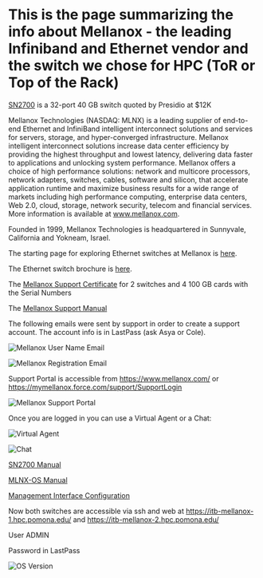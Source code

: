# This is the page summarizing the info about  Mellanox - the leading Infiniband and Ethernet vendor and the switch we chose for HPC (ToR or Top of the Rack)

[SN2700](https://github.com/Pomona-ITS/hpc/blob/master/design/vendors/Mellanox/PB_SN2700.pdf) is a 32-port 40 GB switch quoted by Presidio at $12K

Mellanox Technologies (NASDAQ: MLNX) is a leading supplier of end-to-end Ethernet and InfiniBand intelligent interconnect solutions and services for servers, storage, and hyper-converged infrastructure. Mellanox intelligent interconnect solutions increase data center efficiency by providing the highest throughput and lowest latency, delivering data faster to applications and unlocking system performance. Mellanox offers a choice of high performance solutions: network and multicore processors, network adapters, switches, cables, software and silicon, that accelerate application runtime and maximize business results for a wide range of markets including high performance computing, enterprise data centers, Web 2.0, cloud, storage, network security, telecom and financial services. More information is available at www.mellanox.com. 

Founded in 1999, Mellanox Technologies is headquartered in Sunnyvale, California and Yokneam, Israel.

The starting page for exploring Ethernet switches at Mellanox is [here](https://www.mellanox.com/page/ethernet_switch_overview?ssn=a42eu4fa3r14q85unlko45m180).

The Ethernet switch brochure is [here](https://github.com/Pomona-ITS/hpc/blob/master/design/vendors/Mellanox/Ethernet_Switch_Brochure.pdf).

The [Mellanox Support Certificate](https://github.com/Pomona-ITS/hpc/blob/master/design/vendors/Mellanox/XXM_SUPPORT_CERTIFICATE_1037587.PDF) for 2 switches and 4 100 GB cards with the Serial Numbers

The [Mellanox Support Manual](https://www.mellanox.com/pdf/user_manuals/Mellanox_Support_and_Services_User_Guide.pdf)

The following emails were sent by support in order to create a support account. The account info is in LastPass (ask Asya or Cole).

![Mellanox User Name Email](https://github.com/Pomona-ITS/hpc/blob/master/design/vendors/Mellanox/Screen%20Shot%202018-06-19%20at%202.18.55%20PM.png)

![Mellanox Registration Email](https://github.com/Pomona-ITS/hpc/blob/master/design/vendors/Mellanox/Screen%20Shot%202018-06-19%20at%202.21.37%20PM.png)

Support Portal is accessible from https://www.mellanox.com/ or https://mymellanox.force.com/support/SupportLogin

![Mellanox Support Portal](https://github.com/Pomona-ITS/hpc/blob/master/design/vendors/Mellanox/Screen%20Shot%202018-06-19%20at%202.28.08%20PM.png)

Once you are logged in you can use a Virtual Agent or a Chat:

![Virtual Agent](https://github.com/Pomona-ITS/hpc/blob/master/design/vendors/Mellanox/Screen%20Shot%202018-06-19%20at%202.29.05%20PM.png)

![Chat](https://github.com/Pomona-ITS/hpc/blob/master/design/vendors/Mellanox/Screen%20Shot%202018-06-19%20at%202.30.55%20PM.png)

[SN2700 Manual](https://www.mellanox.com/related-docs/user_manuals/1U_HW_UM_SN2000_Switch_Family.pdf)

[MLNX-OS Manual](https://github.com/Pomona-ITS/hpc/blob/master/design/vendors/Mellanox/Onyx_ETH_v3_6_6000_UM.PDF)

[Management Interface Configuration](https://github.com/Pomona-ITS/hpc/blob/master/design/vendors/Mellanox/Mellanox%20Switch%20Management%20Interface%20Setup.pdf)

Now both switches are accessible via ssh and web at https://itb-mellanox-1.hpc.pomona.edu/ and https://itb-mellanox-2.hpc.pomona.edu/

User ADMIN

Password in LastPass

![OS Version](https://github.com/Pomona-ITS/hpc/blob/master/design/vendors/Mellanox/Screen%20Shot%202018-06-19%20at%206.13.23%20PM.png)
